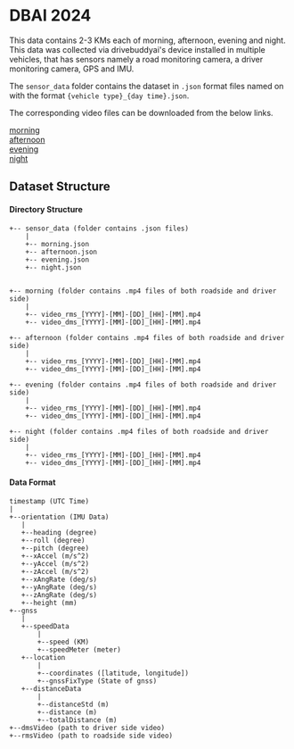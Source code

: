 # DBAI 2024

This data contains 2-3 KMs each of morning, afternoon, evening and night. This data was collected via drivebuddyai's device installed in multiple vehicles, that has sensors namely a road monitoring camera, a driver monitoring camera, GPS and IMU. 

The `sensor_data` folder contains the dataset in `.json` format files named on with the format `{vehicle type}_{day time}.json`. 

The corresponding video files can be downloaded from the below links.

[morning](https://drivebuddyai.sharepoint.com/:f:/s/drivebuddyAI/EiYe9ZZGw1RHtmz3C1ST4c4Bw4--6_NbREMnwtKjEeZY7A?e=D6zZta) <br>
[afternoon](https://drivebuddyai.sharepoint.com/:f:/s/drivebuddyAI/EsgstvH98shBmWxy4b-hmlQBcpTTWxRKwmAvEvILy3yOfg?e=bgrhpE) <br>
[evening](https://drivebuddyai.sharepoint.com/:f:/s/drivebuddyAI/EnrcWesfRINBm-S8XFbHQhcBJwm4ejBXblMAGkwqFe_K0Q?e=TpObKc) <br>
[night](https://drivebuddyai.sharepoint.com/:f:/s/drivebuddyAI/EiQWYtvJthNFuvANCtE67fEBhkBITL1Kgo5llsb69dRINQ?e=xbMLv0) <br>


## Dataset Structure

#### Directory Structure
```
+-- sensor_data (folder contains .json files) 
    | 
    +-- morning.json 
    +-- afternoon.json 
    +-- evening.json 
    +-- night.json 

 
+-- morning (folder contains .mp4 files of both roadside and driver side)  
    | 
    +-- video_rms_[YYYY]-[MM]-[DD]_[HH]-[MM].mp4 
    +-- video_dms_[YYYY]-[MM]-[DD]_[HH]-[MM].mp4 

+-- afternoon (folder contains .mp4 files of both roadside and driver side)  
    | 
    +-- video_rms_[YYYY]-[MM]-[DD]_[HH]-[MM].mp4 
    +-- video_dms_[YYYY]-[MM]-[DD]_[HH]-[MM].mp4 

+-- evening (folder contains .mp4 files of both roadside and driver side)  
    | 
    +-- video_rms_[YYYY]-[MM]-[DD]_[HH]-[MM].mp4 
    +-- video_dms_[YYYY]-[MM]-[DD]_[HH]-[MM].mp4 

+-- night (folder contains .mp4 files of both roadside and driver side)  
    | 
    +-- video_rms_[YYYY]-[MM]-[DD]_[HH]-[MM].mp4 
    +-- video_dms_[YYYY]-[MM]-[DD]_[HH]-[MM].mp4 

```

#### Data Format
```
timestamp (UTC Time) 
| 
+--orientation (IMU Data) 
   | 
   +--heading (degree) 
   +--roll (degree) 
   +--pitch (degree) 
   +--xAccel (m/s^2) 
   +--yAccel (m/s^2) 
   +--zAccel (m/s^2) 
   +--xAngRate (deg/s) 
   +--yAngRate (deg/s) 
   +--zAngRate (deg/s) 
   +--height (mm) 
+--gnss 
   | 
   +--speedData 
       | 
       +--speed (KM) 
       +--speedMeter (meter) 
   +--location 
       | 
       +--coordinates ([latitude, longitude]) 
       +--gnssFixType (State of gnss) 
   +--distanceData 
       | 
       +--distanceStd (m) 
       +--distance (m) 
       +--totalDistance (m) 
+--dmsVideo (path to driver side video) 
+--rmsVideo (path to roadside side video) 

```